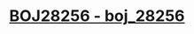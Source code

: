 # [BOJ28256 - boj_28256](https://www.acmicpc.net/problem/28256)
<!--tags: graph, impl, sorting, string, traversal-->
